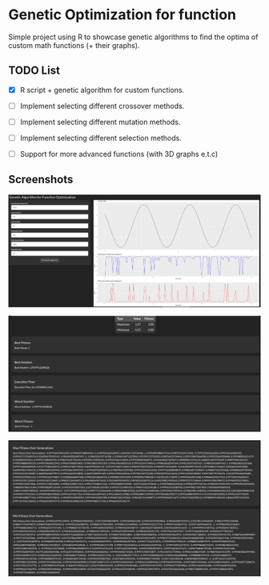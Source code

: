 # Genetic Optimization for function

Simple project using R to showcase genetic algorithms to find the optima of custom math functions (+ their graphs).

## TODO List

- [X] R script + genetic algorithm for custom functions.
- [ ] Implement selecting different crossover methods.
- [ ] Implement selecting different mutation methods.
- [ ] Implement selecting different selection methods.
- [ ] Support for more advanced functions (with 3D graphs e.t.c)


## Screenshots

![Main Interface](img/1.png)

![Optimization Process](img/2.png)

![Results Visualization](img/3.png)